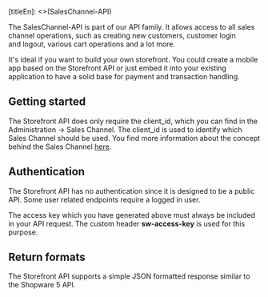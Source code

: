 [titleEn]: <>(SalesChannel-API)

The SalesChannel-API is part of our API family. It allows access to all sales channel operations, such as creating new customers, customer login
and logout, various cart operations and a lot more.

It's ideal if you want to build your own storefront. You could create a mobile app based on the Storefront API or just embed it into your
existing application to have a solid base for payment and transaction handling.

## Getting started

The Storefront API does only require the client\_id, which you can find in the Administration -\> Sales Channel.
The client\_id is used to identify which Sales Channel should be used.
You find more information about the concept behind the Sales Channel [here](/en/shopware-platform-en/admin/saleschannels).

## Authentication

The Storefront API has no authentication since it is designed to be a public API.
Some user related endpoints require a logged in user.

The access key which you have generated above must always be included in your API request.
The custom header **sw-access-key** is used for this purpose.

## Return formats

The Storefront API supports a simple JSON formatted response similar to the Shopware 5 API.